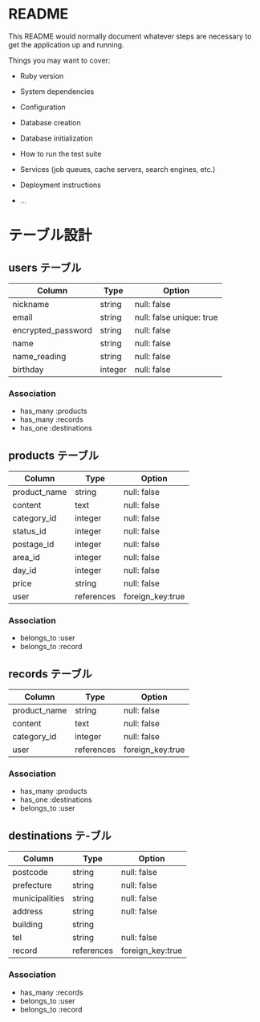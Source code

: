 # README

This README would normally document whatever steps are necessary to get the
application up and running.

Things you may want to cover:

* Ruby version

* System dependencies

* Configuration

* Database creation

* Database initialization

* How to run the test suite

* Services (job queues, cache servers, search engines, etc.)

* Deployment instructions

* ...


# テーブル設計

## users テーブル

| Column                | Type        | Option                   |
| --------------------- | ----------- | ------------------------ |
| nickname              | string      | null: false              |
| email                 | string      | null: false unique: true |
| encrypted_password    | string      | null: false              |
| name                  | string      | null: false              |
| name_reading          | string      | null: false              |
| birthday              | integer     | null: false              |

### Association

- has_many :products
- has_many  :records
- has_one  :destinations

## products テーブル

| Column       | Type       | Option           |
| ------------ | ---------- | ---------------- |
| product_name | string     | null: false      |
| content      | text       | null: false      |
| category_id  | integer    | null: false      |
| status_id    | integer    | null: false      |
| postage_id   | integer    | null: false      |
| area_id      | integer    | null: false      |
| day_id       | integer    | null: false      |
| price        | string     | null: false      |
| user         | references | foreign_key:true |

### Association

- belongs_to :user
- belongs_to :record

## records テーブル

| Column       | Type       | Option           |
| ------------ | ---------- | ---------------- |
| product_name | string     | null: false      |
| content      | text       | null: false      |
| category_id  | integer    | null: false      |
| user         | references | foreign_key:true |

### Association

- has_many   :products
- has_one    :destinations
- belongs_to :user


## destinations テ-ブル

| Column         | Type       | Option           |
| -------------- | ---------- | ---------------- |
| postcode       | string     | null: false      |
| prefecture     | string     | null: false      |
| municipalities | string     | null: false      |
| address        | string     | null: false      |
| building       | string     |                  |
| tel            | string     | null: false      |
| record         | references | foreign_key:true |

### Association

- has_many   :records
- belongs_to :user
- belongs_to :record
